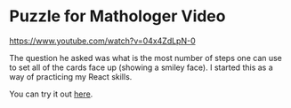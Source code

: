 # Puzzle for Mathologer Video
https://www.youtube.com/watch?v=04x4ZdLpN-0

The question he asked was what is the most number of steps one can use to set all of the cards face up (showing a smiley face). I started this as a way of practicing my React skills. 

You can try it out [here](https://jsmunroe.github.io/x-and-y-puzzle/).
